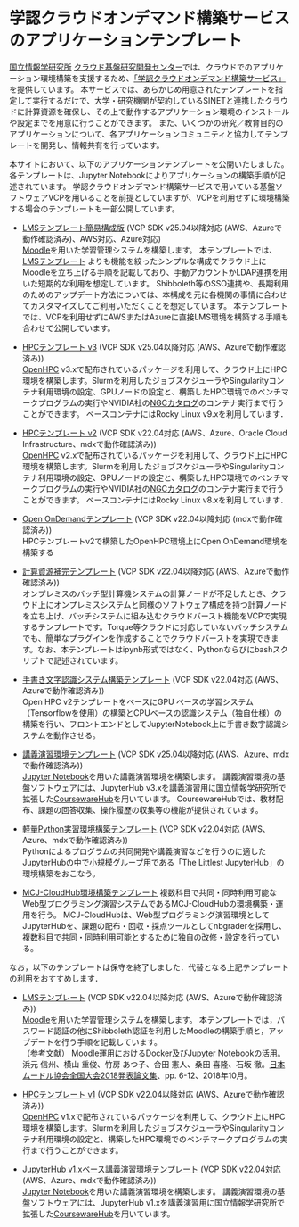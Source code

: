 # 学認クラウドオンデマンド構築サービスのアプリケーションテンプレート

[国立情報学研究所](https://www.nii.ac.jp/) [クラウド基盤研究開発センター](https://www.nii.ac.jp/research/centers/ccrd/)では、クラウドでのアプリケーション環境構築を支援するため、[「学認クラウドオンデマンド構築サービス」](https://cloud.gakunin.jp/ocs/)を提供しています。
本サービスでは、あらかじめ用意されたテンプレートを指定して実行するだけで、大学・研究機関が契約しているSINETと連携したクラウドに計算資源を確保し、その上で動作するアプリケーション環境のインストールや設定までを用意に行うことができます。
また、いくつかの研究／教育目的のアプリケーションについて、各アプリケーションコミュニティと協力してテンプレートを開発し、情報共有を行っています。

本サイトにおいて、以下のアプリケーションテンプレートを公開いたしました。
各テンプレートは、Jupyter Notebookによりアプリケーションの構築手順が記述されています。
学認クラウドオンデマンド構築サービスで用いている基盤ソフトウェアVCPを用いることを前提としていますが、VCPを利用せずに環境構築する場合のテンプレートも一部公開しています。

- [LMSテンプレート簡易構成版](https://github.com/nii-gakunin-cloud/ocs-templates/tree/master/Moodle-Simple)
(VCP SDK v25.04以降対応 (AWS、Azureで動作確認済み)、AWS対応、Azure対応)<br>
[Moodle](https://moodle.org/)を用いた学習管理システムを構築します。
本テンプレートでは、[LMSテンプレート](https://github.com/nii-gakunin-cloud/ocs-templates/tree/master/Moodle)
よりも機能を絞ったシンプルな構成でクラウド上にMoodleを立ち上げる手順を記載しており、手動アカウントかLDAP連携を用いた短期的な利用を想定しています。
Shibboleth等のSSO連携や、長期利用のためのアップデート方法については、本構成を元に各機関の事情に合わせてカスタマイズしてご利用いただくことを想定しています。
本テンプレートでは、VCPを利用せずにAWSまたはAzureに直接LMS環境を構築する手順も合わせて公開しています。

- [HPCテンプレート v3](https://github.com/nii-gakunin-cloud/ocs-templates/tree/master/OpenHPC-v3)
(VCP SDK v25.04以降対応 (AWS、Azureで動作確認済み))<br>
[OpenHPC](https://openhpc.community/) v3.xで配布されているパッケージを利用して、クラウド上にHPC環境を構築します。Slurmを利用したジョブスケジューラやSingularityコンテナ利用環境の設定、GPUノードの設定と、構築したHPC環境でのベンチマークプログラムの実行やNVIDIA社の[NGCカタログ](https://www.nvidia.com/ja-jp/gpu-cloud/containers/)のコンテナ実行まで行うことができます。
ベースコンテナにはRocky Linux v9.xを利用しています．

- [HPCテンプレート v2](https://github.com/nii-gakunin-cloud/ocs-templates/tree/master/OpenHPC-v2)
(VCP SDK v22.04対応 (AWS、Azure、Oracle Cloud Infrastructure、mdxで動作確認済み))<br>
[OpenHPC](https://openhpc.community/) v2.xで配布されているパッケージを利用して、クラウド上にHPC環境を構築します。Slurmを利用したジョブスケジューラやSingularityコンテナ利用環境の設定、GPUノードの設定と、構築したHPC環境でのベンチマークプログラムの実行やNVIDIA社の[NGCカタログ](https://www.nvidia.com/ja-jp/gpu-cloud/containers/)のコンテナ実行まで行うことができます。
ベースコンテナにはRocky Linux v8.xを利用しています．

- [Open OnDemandテンプレート](https://github.com/nii-gakunin-cloud/ocs-templates/tree/master/OpenOnDemand)
(VCP SDK v22.04以降対応 (mdxで動作確認済み))<br>
HPCテンプレートv2で構築したOpenHPC環境上にOpen OnDemand環境を構築する


- [計算資源補完テンプレート](https://github.com/nii-gakunin-cloud/ocs-templates/tree/master/HybridCloud)
(VCP SDK v22.04以降対応 (AWS、Azureで動作確認済み))<br>
オンプレミスのバッチ型計算機システムの計算ノードが不足したとき、クラウド上にオンプレミスシステムと同様のソフトウェア構成を持つ計算ノードを立ち上げ、バッチシステムに組み込むクラウドバースト機能をVCPで実現するテンプレートです。Torque等クラウドに対応していないバッチシステムでも、簡単なプラグインを作成することでクラウドバーストを実現できます。なお、本テンプレートはipynb形式ではなく、Pythonならびにbashスクリプトで記述されています。

- [手書き文字認識システム構築テンプレート](https://github.com/nii-gakunin-cloud/ocs-templates/tree/master/OpenHPC-ML-Example)
(VCP SDK v22.04対応 (AWS、Azureで動作確認済み))<br>
Open HPC v2テンプレートをベースにGPU ベースの学習システム（Tensorflowを使用）の構築とCPUベースの認識システム（独自仕様）の構築を行い、フロントエンドとしてJupyterNotebook上に手書き数字認識システムを動作させる。

- [講義演習環境テンプレート](https://github.com/nii-gakunin-cloud/ocs-templates/tree/master/CoursewareHub)
(VCP SDK v25.04以降対応 (AWS、Azure、mdxで動作確認済み))<br>
[Jupyter Notebook](https://jupyter.org/)を用いた講義演習環境を構築します。
講義演習環境の基盤ソフトウェアには、JupyterHub v3.xを講義演習用に国立情報学研究所で拡張した[CoursewareHub](https://github.com/NII-cloud-operation)を用いています。
CoursewareHubでは、教材配布、課題の回答収集、操作履歴の収集等の機能が提供されています。

- [軽量Python実習環境構築テンプレート](https://github.com/nii-gakunin-cloud/ocs-templates/tree/master/TheLittlestJupyterHub)
(VCP SDK v22.04対応 (AWS、Azure、mdxで動作確認済み))<br>
Pythonによるプログラムの共同開発や講義演習などを行うのに適したJupyterHubの中で小規模グループ用である「The Littlest JupyterHub」の環境構築をおこなう。

- [MCJ-CloudHub環境構築テンプレート](https://github.com/nii-gakunin-cloud/mcj-cloudhub)
複数科目で共同・同時利用可能なWeb型プログラミング演習システムであるMCJ-CloudHubの環境構築・運用を行う。
MCJ-CloudHubは、Web型プログラミング演習環境としてJupyterHubを、課題の配布・回収・採点ツールとしてnbgraderを採用し、複数科目で共同・同時利用可能とするために独自の改修・設定を行っている。 


なお，以下のテンプレートは保守を終了しました．代替となる上記テンプレートの利用をおすすめします．

- [LMSテンプレート](https://github.com/nii-gakunin-cloud/ocs-templates/tree/master/Moodle)
(VCP SDK v22.04以降対応 (AWS、Azureで動作確認済み))<br>
[Moodle](https://moodle.org/)を用いた学習管理システムを構築します。
本テンプレートでは，パスワード認証の他にShibboleth認証を利用したMoodleの構築手順と，アップデートを行う手順を記載しています。<br>
（参考文献） Moodle運用におけるDocker及びJupyter Notebookの活用。浜元 信州、横山 重俊、竹房 あつ子、合田 憲人、桑田 喜隆、石坂 徹。[日本ムードル協会全国大会2018発表論文集](https://moodlejapan.org/mod/resource/view.php?id=1474)、pp. 6-12、2018年10月。

- [HPCテンプレート v1](https://github.com/nii-gakunin-cloud/ocs-templates/tree/master/OpenHPC-v1)
(VCP SDK v22.04以降対応 (AWS、Azureで動作確認済み))<br>
[OpenHPC](https://openhpc.community/) v1.xで配布されているパッケージを利用して、クラウド上にHPC環境を構築します。Slurmを利用したジョブスケジューラやSingularityコンテナ利用環境の設定と、構築したHPC環境でのベンチマークプログラムの実行まで行うことができます。

- [JupyterHub v1.xベース講義演習環境テンプレート](https://github.com/nii-gakunin-cloud/ocs-templates/tree/master/CoursewareHub-not-recommended)
(VCP SDK v22.04対応 (AWS、Azure、mdxで動作確認済み))<br>
[Jupyter Notebook](https://jupyter.org/)を用いた講義演習環境を構築します。
講義演習環境の基盤ソフトウェアには、JupyterHub v1.xを講義演習用に国立情報学研究所で拡張した[CoursewareHub](https://github.com/NII-cloud-operation)を用いています。
